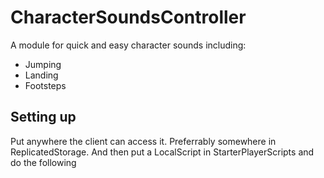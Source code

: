 # CharacterSoundsController
A module for quick and easy character sounds including:
- Jumping
- Landing
- Footsteps

## Setting up
Put  anywhere the client can access it.
Preferrably somewhere in ReplicatedStorage.
And then put a LocalScript in StarterPlayerScripts and do the following
